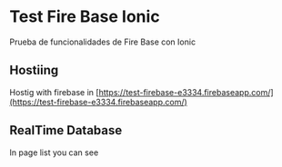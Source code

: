 # Test Fire Base Ionic

Prueba de funcionalidades de Fire Base con Ionic

## Hostiing

Hostig with firebase in [https://test-firebase-e3334.firebaseapp.com/](https://test-firebase-e3334.firebaseapp.com/)

## RealTime Database

In page list you can see